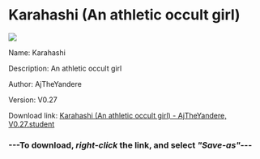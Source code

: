# Karahashi (An athletic occult girl)

<img src = "https://raw.githubusercontent.com/Arbiter1223/Koukou-Gurashi-Custom-Students/master/Students/Files/Karahashi%20(An%20athletic%20occult%20girl).png">

Name: Karahashi

Description: An athletic occult girl

Author: AjTheYandere

Version: V0.27

Download link: <a href="https://raw.githubusercontent.com/Arbiter1223/Koukou-Gurashi-Custom-Students/master/Students/Files/Karahashi%20(An%20athletic%20occult%20girl)%20-%20AjTheYandere%2C%20V0.27.student">Karahashi (An athletic occult girl) - AjTheYandere, V0.27.student</a>

### ---**To download, _right-click_ the link, and select _"Save-as"_**---

